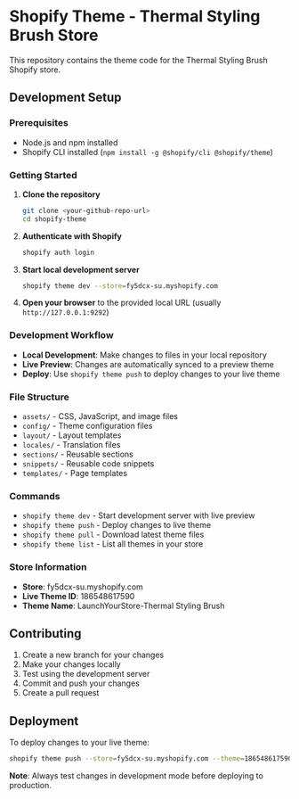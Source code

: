 # Shopify Theme - Thermal Styling Brush Store

This repository contains the theme code for the Thermal Styling Brush Shopify store.

## Development Setup

### Prerequisites
- Node.js and npm installed
- Shopify CLI installed (`npm install -g @shopify/cli @shopify/theme`)

### Getting Started

1. **Clone the repository**
   ```bash
   git clone <your-github-repo-url>
   cd shopify-theme
   ```

2. **Authenticate with Shopify**
   ```bash
   shopify auth login
   ```

3. **Start local development server**
   ```bash
   shopify theme dev --store=fy5dcx-su.myshopify.com
   ```

4. **Open your browser** to the provided local URL (usually `http://127.0.0.1:9292`)

### Development Workflow

- **Local Development**: Make changes to files in your local repository
- **Live Preview**: Changes are automatically synced to a preview theme
- **Deploy**: Use `shopify theme push` to deploy changes to your live theme

### File Structure

- `assets/` - CSS, JavaScript, and image files
- `config/` - Theme configuration files
- `layout/` - Layout templates
- `locales/` - Translation files
- `sections/` - Reusable sections
- `snippets/` - Reusable code snippets
- `templates/` - Page templates

### Commands

- `shopify theme dev` - Start development server with live preview
- `shopify theme push` - Deploy changes to live theme
- `shopify theme pull` - Download latest theme files
- `shopify theme list` - List all themes in your store

### Store Information
- **Store**: fy5dcx-su.myshopify.com
- **Live Theme ID**: 186548617590
- **Theme Name**: LaunchYourStore-Thermal Styling Brush

## Contributing

1. Create a new branch for your changes
2. Make your changes locally
3. Test using the development server
4. Commit and push your changes
5. Create a pull request

## Deployment

To deploy changes to your live theme:

```bash
shopify theme push --store=fy5dcx-su.myshopify.com --theme=186548617590
```

**Note**: Always test changes in development mode before deploying to production.
